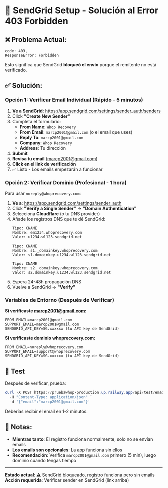 # 📧 SendGrid Setup - Solución al Error 403 Forbidden

## ❌ Problema Actual:
```
code: 403,
ResponseError: Forbidden
```

Esto significa que SendGrid **bloqueó el envío** porque el remitente no está verificado.

## ✅ Solución:

### Opción 1: Verificar Email Individual (Rápido - 5 minutos)

1. **Ve a SendGrid**: https://app.sendgrid.com/settings/sender_auth/senders
2. Click **"Create New Sender"**
3. Completa el formulario:
   - **From Name**: `Whop Recovery`
   - **From Email**: `marcp2001@gmail.com` (o el email que uses)
   - **Reply To**: `marcp2001@gmail.com`
   - **Company**: `Whop Recovery`
   - **Address**: Tu dirección
4. **Submit**
5. **Revisa tu email** (marcp2001@gmail.com)
6. **Click en el link de verificación**
7. ✅ Listo - Los emails empezarán a funcionar

### Opción 2: Verificar Dominio (Profesional - 1 hora)

Para usar `noreply@whoprecovery.com`:

1. **Ve a**: https://app.sendgrid.com/settings/sender_auth
2. Click **"Verify a Single Sender"** → **"Domain Authentication"**
3. Selecciona **Cloudflare** (o tu DNS provider)
4. Añade los registros DNS que te dé SendGrid:
   ```
   Tipo: CNAME
   Nombre: em1234.whoprecovery.com
   Valor: u1234.wl123.sendgrid.net
   
   Tipo: CNAME
   Nombre: s1._domainkey.whoprecovery.com
   Valor: s1.domainkey.u1234.wl123.sendgrid.net
   
   Tipo: CNAME  
   Nombre: s2._domainkey.whoprecovery.com
   Valor: s2.domainkey.u1234.wl123.sendgrid.net
   ```
5. Espera 24-48h propagación DNS
6. Vuelve a SendGrid → **"Verify"**

### Variables de Entorno (Después de Verificar)

**Si verificaste marcp2001@gmail.com:**
```env
FROM_EMAIL=marcp2001@gmail.com
SUPPORT_EMAIL=marcp2001@gmail.com
SENDGRID_API_KEY=SG.xxxxxx (tu API key de SendGrid)
```

**Si verificaste dominio whoprecovery.com:**
```env
FROM_EMAIL=noreply@whoprecovery.com
SUPPORT_EMAIL=support@whoprecovery.com
SENDGRID_API_KEY=SG.xxxxxx (tu API key de SendGrid)
```

## 🧪 Test

Después de verificar, prueba:

```powershell
curl -X POST https://pruebawhop-production.up.railway.app/api/test/email/welcome `
  -H "Content-Type: application/json" `
  -d '{"email":"marcp2001@gmail.com"}'
```

Deberías recibir el email en 1-2 minutos.

## 📝 Notas:

- **Mientras tanto**: El registro funciona normalmente, solo no se envían emails
- **Los emails son opcionales**: La app funciona sin ellos
- **Recomendación**: Verifica `marcp2001@gmail.com` primero (5 min), luego dominio cuando tengas tiempo

---

**Estado actual**: ⚠️ SendGrid bloqueado, registro funciona pero sin emails
**Acción requerida**: Verificar sender en SendGrid (link arriba)
